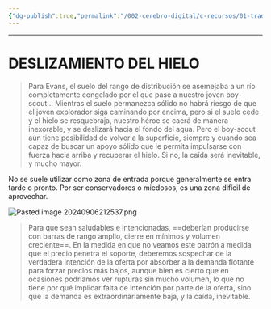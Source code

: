 ```yaml
---
{"dg-publish":true,"permalink":"/002-cerebro-digital/c-recursos/01-trading/a-libros/02-el-metodo-wyckoff/g9-deslizamiento-del-hielo/"}
---
```


---
# DESLIZAMIENTO DEL HIELO

> Para Evans, el suelo del rango de distribución se asemejaba a un río completamente congelado por el que pase a nuestro joven boy-scout...
>Mientras el suelo permanezca sólido no habrá riesgo de que el joven explorador siga caminando por encima, pero si el suelo cede y el hielo se resquebraja, nuestro héroe se caerá de manera inexorable, y se deslizará hacia el fondo del agua. Pero el boy-scout aún tiene posibilidad de volver a la superficie, siempre y cuando sea capaz de buscar un apoyo sólido que le permita impulsarse con fuerza hacia arriba y recuperar el hielo. Si no, la caída será inevitable, y mucho mayor.

No se suele utilizar como zona de entrada porque generalmente se entra tarde o pronto.
Por ser conservadores o miedosos, es una zona difícil de aprovechar.

![Pasted image 20240906212537.png](/img/user/900%20-%20ANEXO/Pasted%20image%2020240906212537.png)
 
 > Para que sean saludables e intencionadas, ==deberían producirse con barras de rango amplio, cierre en mínimos y volumen creciente==. En la medida en que no veamos este patrón a medida que el precio penetra el soporte, deberemos sospechar de la verdadera intención de la oferta por absorber a la demanda flotante para forzar precios más bajos, aunque bien es cierto que en ocasiones podríamos ver rupturas sin mucho volumen, lo que no tiene por qué implicar falta de intención por parte de la oferta, sino que la demanda es extraordinariamente baja, y la caída, inevitable.